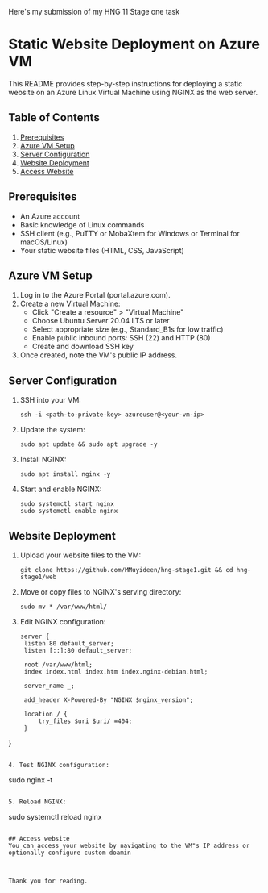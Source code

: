 Here's my submission of my HNG 11 Stage one task

# Static Website Deployment on Azure VM

This README provides step-by-step instructions for deploying a static website on an Azure Linux Virtual Machine using NGINX as the web server.

## Table of Contents

1. [Prerequisites](#prerequisites)
2. [Azure VM Setup](#azure-vm-setup)
3. [Server Configuration](#server-configuration)
4. [Website Deployment](#website-deployment)
5. [Access Website](#Access-website)

## Prerequisites

- An Azure account
- Basic knowledge of Linux commands
- SSH client (e.g., PuTTY or MobaXtem for Windows or Terminal for macOS/Linux)
- Your static website files (HTML, CSS, JavaScript)

## Azure VM Setup

1. Log in to the Azure Portal (portal.azure.com).
2. Create a new Virtual Machine:
   - Click "Create a resource" > "Virtual Machine"
   - Choose Ubuntu Server 20.04 LTS or later
   - Select appropriate size (e.g., Standard_B1s for low traffic)
   - Enable public inbound ports: SSH (22) and HTTP (80)
   - Create and download SSH key
3. Once created, note the VM's public IP address.

## Server Configuration

1. SSH into your VM:
   ```
   ssh -i <path-to-private-key> azureuser@<your-vm-ip>
   ```

2. Update the system:
   ```
   sudo apt update && sudo apt upgrade -y
   ```

3. Install NGINX:
   ```
   sudo apt install nginx -y
   ```

4. Start and enable NGINX:
   ```
   sudo systemctl start nginx
   sudo systemctl enable nginx
   ```



## Website Deployment

1. Upload your website files to the VM:
   ```
   git clone https://github.com/MMuyideen/hng-stage1.git && cd hng-stage1/web
   ```

2. Move or copy files to NGINX's serving directory:
   ```
   sudo mv * /var/www/html/
   ```
3. Edit NGINX configuration:
   ```
   server {
    listen 80 default_server;
    listen [::]:80 default_server;

    root /var/www/html;
    index index.html index.htm index.nginx-debian.html;

    server_name _;

    add_header X-Powered-By "NGINX $nginx_version";

    location / {
        try_files $uri $uri/ =404;
    }
}
   ```   

4. Test NGINX configuration:
   ```
   sudo nginx -t
   ```

5. Reload NGINX:
   ```
   sudo systemctl reload nginx
   ```

## Access website
You can access your website by navigating to the VM"s IP address or optionally configure custom doamin



Thank you for reading.
